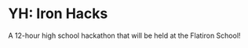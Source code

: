 YH: Iron Hacks
============
A 12-hour high school hackathon that will be held at the Flatiron School!
